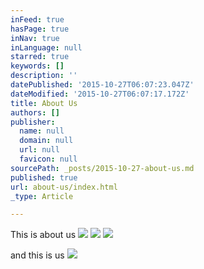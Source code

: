 ```yaml
---
inFeed: true
hasPage: true
inNav: true
inLanguage: null
starred: true
keywords: []
description: ''
datePublished: '2015-10-27T06:07:23.047Z'
dateModified: '2015-10-27T06:07:17.172Z'
title: About Us
authors: []
publisher:
  name: null
  domain: null
  url: null
  favicon: null
sourcePath: _posts/2015-10-27-about-us.md
published: true
url: about-us/index.html
_type: Article

---
```

This is about us
![](https://the-grid-user-content.s3-us-west-2.amazonaws.com/0d3870b8-42cf-43d9-8386-f2483098a855.jpg)
![](https://the-grid-user-content.s3-us-west-2.amazonaws.com/e5da75f2-94f9-4cd4-a967-82e63628eb7c.jpg)
![](https://the-grid-user-content.s3-us-west-2.amazonaws.com/be99c1fe-d1fb-4873-86c4-e48b33345e02.jpg)

and this is us
![](https://the-grid-user-content.s3-us-west-2.amazonaws.com/7ed2cf0b-646d-466d-8241-1ee0f9dc2334.jpg)
